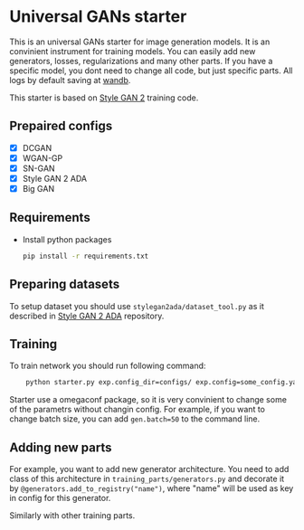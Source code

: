 # Universal GANs starter

This is an universal GANs starter for image generation models. It is an convinient instrument for training models. You can easily add new generators, losses, regularizations and many other parts. If you have a specific model, you dont need to change all code, but just specific parts. All logs by default saving at [wandb](https://wandb.ai).

This starter is based on [Style GAN 2](https://github.com/NVlabs/stylegan2) training code.

## Prepaired configs
- [x] DCGAN
- [x] WGAN-GP
- [x] SN-GAN 
- [x] Style GAN 2 ADA
- [x] Big GAN

## Requirements
- Install python packages
    ```bash
    pip install -r requirements.txt
    ```

## Preparing datasets
To setup dataset you should use ```stylegan2ada/dataset_tool.py``` as it described in [Style GAN 2 ADA](https://github.com/NVlabs/stylegan2-ada-pytorch) repository.



## Training
To train network you should run following command:
```bash
    python starter.py exp.config_dir=configs/ exp.config=some_config.yaml exp.name=exp_name
```
Starter use a omegaconf package, so it is very convinient to change some of the parametrs without changin config. For example, if you want to change batch size, you can add ```gen.batch=50``` to the command line.

## Adding new parts
For example, you want to add new generator architecture. You need to add class of this architecture in ```training_parts/generators.py``` and decorate it by ```@generators.add_to_registry("name")```, where "name" will be used as key in config for this generator. 

Similarly with other training parts.
    




